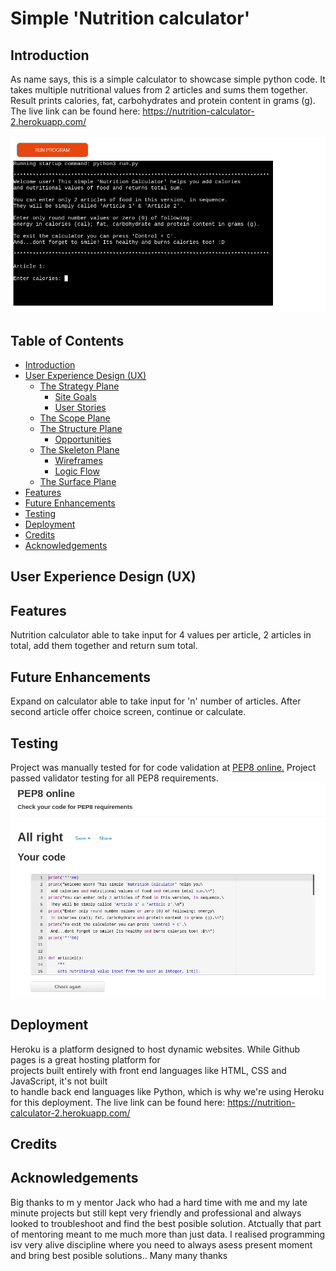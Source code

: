 # Simple 'Nutrition calculator'

## Introduction

As name says, this is a simple calculator to showcase simple python code.
It takes multiple nutritional values from 2 articles and sums them together.
Result prints calories, fat, carbohydrates and protein content in grams (g).
The live link can be found here: https://nutrition-calculator-2.herokuapp.com/

![Responsive Mockup](/heroku.jpeg)

## Table of Contents
* [Introduction](#introduction)
* [User Experience Design (UX)](#user-experience-design-(UX))
    * [The Strategy Plane](#the-strategy-plane)
        * [Site Goals](#Site-Goals)
        * [User Stories](#User-Stories)
    * [The Scope Plane](#The-Scope-Plane)
    * [The Structure Plane](#The-Structure-Plane)
        * [Opportunities](#Opportunities)
    * [The Skeleton Plane](#The-Skeleton-Plane)
        * [Wireframes](#Wireframe-mockups)
        * [Logic Flow](#Logic-flow)
    * [The Surface Plane](#The-Surface-Plane)
* [Features](#features)
* [Future Enhancements](#future-enhancements)
* [Testing](#testing)
* [Deployment](#deployment)
* [Credits](#credits)
* [Acknowledgements](#acknowledgements)


## User Experience Design (UX)

## Features

Nutrition calculator able to take input for 4 values per article, 2 articles in total, add them together and return sum total.

## Future Enhancements

Expand on calculator able to take input for 'n' number of articles.
After second article offer choice screen, continue or calculate.

## Testing

Project was manually tested for for code validation at [PEP8 online.](http://pep8online.com)
Project passed validator testing for all PEP8 requirements. ![Validator Testing](/PEP8.jpeg)

## Deployment

Heroku is a platform designed to host dynamic websites. While Github pages is a great hosting platform for  
projects built entirely with front end languages  like HTML, CSS and JavaScript, it's not built  
to handle back end languages like Python, which  is why we're using Heroku for this deployment. The live link can be found here: https://nutrition-calculator-2.herokuapp.com/

## Credits

## Acknowledgements

Big thanks to m y mentor Jack who had a hard time with me and my late minute projects but still kept very friendly and professional and always looked to troubleshoot and find the best posible solution. Atctually that part of mentoring meant to me much more than just data. I realised programming isv very alive discipline where you need to always asess present moment and bring best posible solutions.. Many many thanks